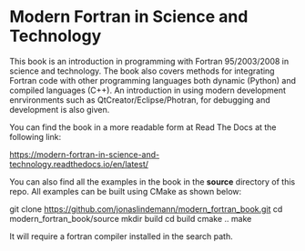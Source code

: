 # Modern Fortran in Science and Technology

This book is an introduction in programming with Fortran 95/2003/2008 in science and technology. The book also covers methods for integrating Fortran code with other programming languages both dynamic (Python) and compiled languages (C++). An introduction in using modern development enrvironments such as QtCreator/Eclipse/Photran, for debugging and development is also given.

You can find the book in a more readable form at Read The Docs at the following link:

https://modern-fortran-in-science-and-technology.readthedocs.io/en/latest/

You can also find all the examples in the book in the **source** directory of this repo. All examples can be built using CMake as shown below:

  git clone https://github.com/jonaslindemann/modern_fortran_book.git
  cd modern_fortran_book/source
  mkdir build
  cd build
  cmake ..
  make
  
It will require a fortran compiler installed in the search path.
